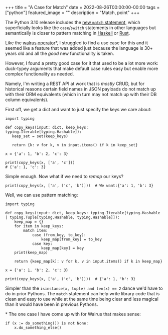 +++
title =  "A Case for Match"
date = 2022-08-26T00:00:00-00:00
tags = ["python"]
featured_image = ""
description = "Match, point"
+++

The Python 3.10 release includes the [new `match` statement](https://docs.python.org/3/reference/compound_stmts.html#the-match-statement), which superficially looks like the `case`/`switch` statements in other languages but semantically is closer to pattern matching in [Haskell](http://learnyouahaskell.com/syntax-in-functions) or [Rust](https://doc.rust-lang.org/book/ch18-03-pattern-syntax.html).

Like the [walrus operator](https://docs.python.org/3/reference/expressions.html#assignment-expressions)*, I struggled to find a use case for this and it seemed like a feature that was added just because the language is 30+ years old and all the _good_ new functionality is taken.

However, I found a pretty good case for it that used to be a lot more work: duck-typey arguments that make default case rules easy but enable more complex functionality as needed.

Namely, I'm writing a REST API at work that is _mostly_ CRUD, but for historical reasons certain field names in JSON payloads do not match up with their ORM equivalents (which in turn may not match up with their DB column equivalents).

First off, we get a dict and want to just specify the keys we care about:

```
import typing

def copy_keys(input: dict, keep_keys: typing.Iterable[typing.Hashable]):
   keep_set = set(keep_keys)

   return {k: v for k, v in input.items() if k in keep_set}

x = {'a': 1, 'b': 2, 'c': 3}

print(copy_keys(x, ['a', 'c']))
# {'a': 1, 'c': 3}
```

Simple enough. Now what if we need to _remap_ our keys?

```
print(copy_keys(x, ['a', ('c', 'b')]))  # We want:{'a': 1, 'b': 3}
```

Well, we can use pattern matching:

```python3
import typing

def copy_keys(input: dict, keep_keys: typing.Iterable[typing.Hashable | typing.Tuple[typing.Hashable, typing.Hashable]]):
    keep_map = {}
    for item in keep_keys:
        match item:
            case (from_key, to_key):
                keep_map[from_key] = to_key
            case key:
                keep_map[key] = key
    print(keep_map)

    return {keep_map[k]: v for k, v in input.items() if k in keep_map}

x = {'a': 1, 'b': 2, 'c': 3}

print(copy_keys(x, ['a', ('c', 'b')]))  # {'a': 1, 'b': 3}
```

Simpler than the `isinstance(x, tuple) and len(x) == 2` dance we'd have to do in prior Pythons. The `match` statement can help write library code that is clean and easy to use while at the same time being clear and less magical than it would have been in previous Pythons.

\* The one case I have come up with for Walrus that makes sense:

```python3
if (x := do_something()) is not None:
    x.do_something_else()
```
